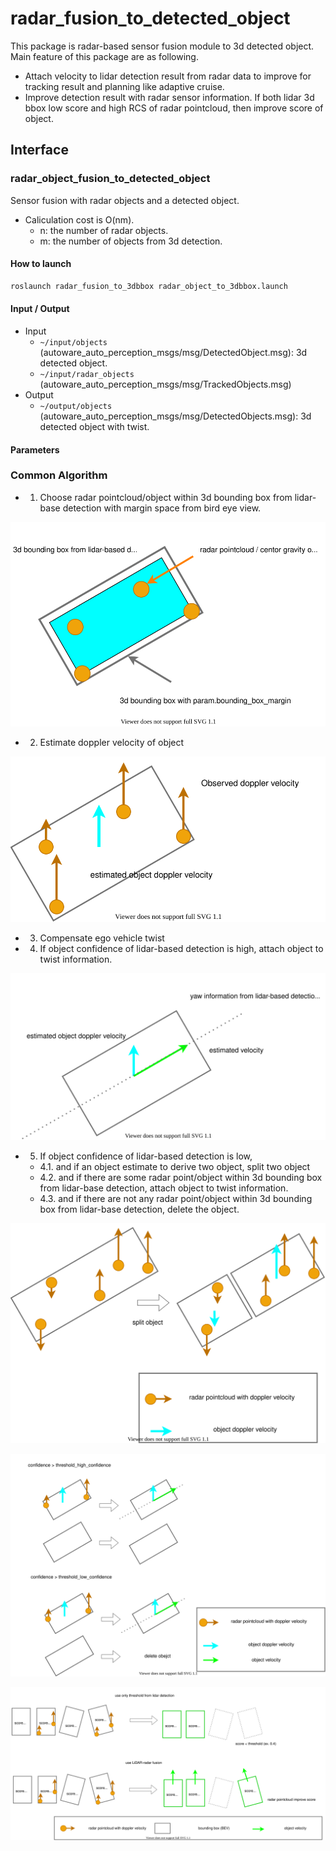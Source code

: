 # radar_fusion_to_detected_object

This package is radar-based sensor fusion module to 3d detected object.
Main feature of this package are as following.

- Attach velocity to lidar detection result from radar data to improve for tracking result and planning like adaptive cruise.
- Improve detection result with radar sensor information. If both lidar 3d bbox low score and high RCS of radar pointcloud, then improve score of object.

## Interface
### radar_object_fusion_to_detected_object

Sensor fusion with radar objects and a detected object.

- Caliculation cost is O(nm).
  - n: the number of radar objects.
  - m: the number of objects from 3d detection.

#### How to launch

```sh
roslaunch radar_fusion_to_3dbbox radar_object_to_3dbbox.launch
```

#### Input / Output

- Input
    - `~/input/objects` (autoware_auto_perception_msgs/msg/DetectedObject.msg): 3d detected object.
    - `~/input/radar_objects` (autoware_auto_perception_msgs/msg/TrackedObjects.msg)
- Output
    - `~/output/objects` (autoware_auto_perception_msgs/msg/DetectedObjects.msg): 3d detected object with twist.

#### Parameters

### Common Algorithm

- 1. Choose radar pointcloud/object within 3d bounding box from lidar-base detection with margin space from bird eye view.

![choose_radar](docs/radar_fusion_to_3dbbox_1.drawio.svg)

- 2. Estimate doppler velocity of object

![estimate_doppler_velocity](docs/radar_fusion_to_3dbbox_2.drawio.svg)

- 3. Compensate ego vehicle twist
- 4. If object confidence of lidar-based detection is high, attach object to twist information.

![process_high_confidence](docs/radar_fusion_to_3dbbox_3.drawio.svg)

- 5. If object confidence of lidar-based detection is low,
    - 4.1. and if an object estimate to derive two object, split two object
    - 4.2. and if there are some radar point/object within 3d bounding box from lidar-base detection, attach object to twist information.
    - 4.3. and if there are not any radar point/object within 3d bounding box from lidar-base detection, delete the object.

![process_low_confidence](docs/radar_fusion_to_3dbbox_4.drawio.svg)

![process_low_confidence](docs/radar_fusion_to_3dbbox_5.drawio.svg)

![process_low_confidence](docs/radar_fusion_to_3dbbox_6.drawio.svg)
